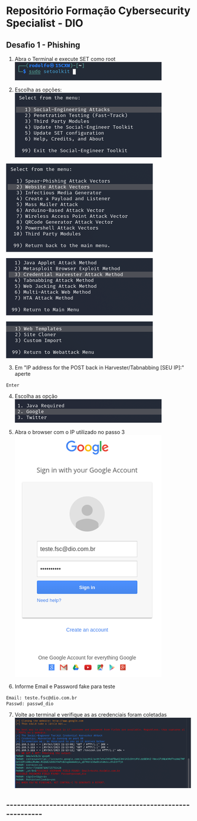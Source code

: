 # Repositório Formação Cybersecurity Specialist - DIO

## Desafio 1 - Phishing

1. Abra o Terminal e execute SET como root
![](/img/01.png)

2. Escolha as opções:
![1](/img/02.png)

![2](/img/03.png)

![3](/img/04.png)

![1](/img/05.png)

3. Em "IP address for the POST back in Harvester/Tabnabbing [SEU IP]:" aperte
```
Enter 
```
4. Escolha as opção
![2](/img/06.png)

5. Abra o browser com o IP utilizado no passo 3
![](/img/07.png)

6. Informe Email e Password fake para teste
```
Email: teste.fsc@dio.com.br	
Passwd: passwd_dio
```
7. Volte ao terminal e verifique as as credenciais foram coletadas
![](/img/08.png)

## -------------------------------------------------------------
